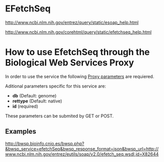 # EFetchSeq #

http://www.ncbi.nlm.nih.gov/entrez/query/static/esoap_help.html

http://www.ncbi.nlm.nih.gov/corehtml/query/static/efetchseq_help.html

# How to use EfetchSeq through the Biological Web Services Proxy #

In order to use the service the following [Proxy parameters](http://code.google.com/p/bwsproxy/wiki/parameters) are requiered.

Aditional parameters specific for this service are:

  * **db** (Default: genome)
  * **rettype** (Default: native)
  * **id** (required)

These parameters can be submited by GET or POST.

## Examples ##

http://bwsp.bioinfo.cnio.es/bwsp.php?&bwsp_service=efetchSeq&bwsp_response_format=json&bwsp_url=http://www.ncbi.nlm.nih.gov/entrez/eutils/soap/v2.0/efetch_seq.wsdl,id=X82644